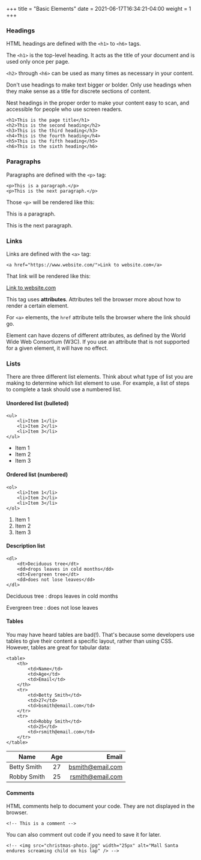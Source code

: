 +++
title = "Basic Elements"
date = 2021-06-17T16:34:21-04:00
weight = 1
+++

### Headings

HTML headings are defined with the ```<h1>``` to ```<h6>``` tags.

The ```<h1>``` is the top-level heading. It acts as the title of your document and is used only once per page.

```<h2>``` through ```<h6>``` can be used as many times as necessary in your content.

Don't use headings to make text bigger or bolder. Only use headings when they make sense as a title for discrete sections of content. 

Nest headings in the proper order to make your content easy to scan, and accessible for people who use screen readers. 

```
<h1>This is the page title</h1>
<h2>This is the second heading</h2>
<h3>This is the third heading</h3>
<h4>This is the fourth heading</h4>
<h5>This is the fifth heading</h5>
<h6>This is the sixth heading</h6>
```

### Paragraphs

Paragraphs are defined with the ```<p>``` tag:

```
<p>This is a paragraph.</p>
<p>This is the next paragraph.</p>
```
Those ```<p>``` will be rendered like this:

This is a paragraph.

This is the next paragraph.

### Links

Links are defined with the ```<a>``` tag:

```
<a href="https://www.website.com/">Link to website.com</a>
```
That link will be rendered like this:

[Link to website.com](https://www.website.com/)

This tag uses **attributes**. Attributes tell the browser more about how to render a certain element.

For ```<a>``` elements, the ```href``` attribute tells the browser where the link should go.

Element can have dozens of different attributes, as defined by the World Wide Web Consortium (W3C). If you use an attribute that is not supported for a given element, it will have no effect.

### Lists
There are three different list elements. Think about what type of list you are making to determine which list element to use. For example, a list of steps to complete a task should use a numbered list.

#### Unordered list (bulleted)

```
<ul>
    <li>Item 1</li>
    <li>Item 2</li>
    <li>Item 3</li>
</ul>
```

- Item 1
- Item 2
- Item 3
  
#### Ordered list (numbered)
```
<ol>
    <li>Item 1</li>
    <li>Item 2</li>
    <li>Item 3</li>
</ol>
```

1. Item 1
1. Item 2
1. Item 3

#### Description list
```
<dl>
    <dt>Deciduous tree</dt>
    <dd>drops leaves in cold months</dd>
    <dt>Evergreen tree</dt>
    <dd>does not lose leaves</dd>
</dl> 
```

Deciduous tree
: drops leaves in cold months  

Evergreen tree
: does not lose leaves


#### Tables

You may have heard tables are bad(!). That's because some developers use tables to give their content a specific layout, rather than using CSS. However, tables are great for tabular data:

```
<table>
    <th>
        <td>Name</td>
        <td>Age</td>
        <td>Email</td>
    </th>
    <tr>
        <td>Betty Smith</td>
        <td>27</td>
        <td>bsmith@email.com</td>
    </tr>
    <tr>
        <td>Robby Smith</td>
        <td>25</td>
        <td>rsmith@email.com</td>
    </tr>
</table>
```

| Name        | Age           | Email  |
| ------------- |:-------------:| -----:|
| Betty Smith      | 27 | bsmith@email.com |
| Robby Smith      | 25      |   rsmith@email.com |

#### Comments

HTML comments help to document your code. They are not displayed in the browser.

```
<!-- This is a comment -->
```

You can also comment out code if you need to save it for later.

```
<!-- <img src="christmas-photo.jpg" width="25px" alt="Mall Santa endures screaming child on his lap" /> -->
```

